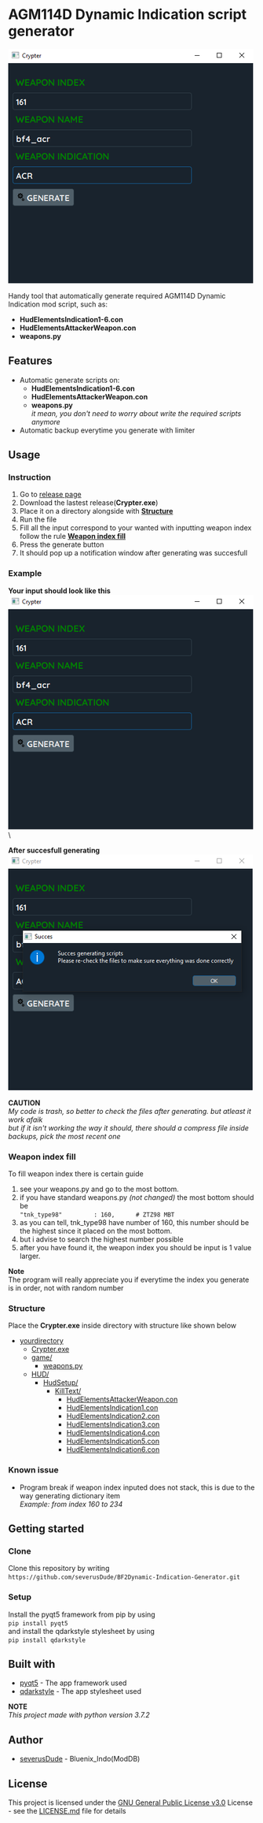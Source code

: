 # AGM114D Dynamic Indication script generator

![app_example](https://github.com/severusDude/BF2Dynamic-Indication-Generator/blob/master/common/images/alpha1.0.0.png "App image")

Handy tool that automatically generate required AGM114D Dynamic Indication mod script, such as:
* **HudElementsIndication1-6.con**
* **HudElementsAttackerWeapon.con**
* **weapons.py**

## Features
* Automatic generate scripts on:
  * **HudElementsIndication1-6.con**
  * **HudElementsAttackerWeapon.con**
  * **weapons.py**\
  *it mean, you don't need to worry about write the required scripts anymore*
* Automatic backup everytime you generate with limiter
 
## Usage
### Instruction
1. Go to [release page](https://github.com/severusDude/BF2Dynamic-Indication-Generator/releases)
2. Download the lastest release(**Crypter.exe**)
3. Place it on a directory alongside with [**Structure**](https://github.com/severusDude/BF2Dynamic-Indication-Generator#structure)
4. Run the file
5. Fill all the input correspond to your wanted with inputting weapon index follow the rule [**Weapon index fill**](https://github.com/severusDude/BF2Dynamic-Indication-Generator#weapon-index-fill)
6. Press the generate button
7. It should pop up a notification window after generating was succesfull
   
### Example
**Your input should look like this**
![fill_inputfield](https://github.com/severusDude/BF2Dynamic-Indication-Generator/blob/master/common/images/alpha1.0.0.png "Input examples")\

**After succesfull generating**
![succes_generate](https://github.com/severusDude/BF2Dynamic-Indication-Generator/blob/master/common/images/alpha1.0.0%20generate%20succes.png "Succesfull generate")



**CAUTION**\
*My code is trash, so better to check the files after generating. but atleast it work afaik*\
*but if it isn't working the way it should, there should a compress file inside backups, pick the most recent one*
### Weapon index fill
To fill weapon index there is certain guide
1. see your weapons.py and go to the most bottom.
2. if you have standard weapons.py *(not changed)* the most bottom should be\
   `"tnk_type98"         : 160,		 # ZTZ98 MBT`
3. as you can tell, tnk_type98 have number of 160, this number should be the highest since it placed on the most bottom.
4. but i advise to search the highest number possible
5. after you have found it, the weapon index you should be input is 1 value larger.
   
**Note**\
The program will really appreciate you if everytime the index you generate is in order, not with random number

### Structure
Place the **Crypter.exe** inside directory with structure like shown below

* [yourdirectory]()
  * [Crypter.exe]()
  * [game/]()
    * [weapons.py]()
  * [HUD/]()
    * [HudSetup/]()
      * [KillText/]()
        * [HudElementsAttackerWeapon.con]()
        * [HudElementsIndication1.con]()
        * [HudElementsIndication2.con]()
        * [HudElementsIndication3.con]()
        * [HudElementsIndication4.con]()
        * [HudElementsIndication5.con]()
        * [HudElementsIndication6.con]()

### Known issue
* Program break if weapon index inputed does not stack, this is due to the way generating dictionary item\
  *Example: from index 160 to 234*



## Getting started

### Clone
Clone this repository by writing
`https://github.com/severusDude/BF2Dynamic-Indication-Generator.git`

### Setup
Install the pyqt5 framework from pip by using\
`pip install pyqt5`\
and install the qdarkstyle stylesheet by using\
`pip install qdarkstyle`

## Built with
* [pyqt5](https://pypi.org/project/PyQt5/) - The app framework used
* [qdarkstyle](https://pypi.org/project/QDarkStyle/) - The app stylesheet used

**NOTE**  
*This project made with python version 3.7.2*

## Author
* [severusDude](https://github.com/severusDude) - Bluenix_Indo(ModDB)

## License
This project is licensed under the [GNU General Public License v3.0](https://www.gnu.org/licenses/gpl-3.0.en.html) License - see the [LICENSE.md](https://github.com/severusDude/BF2Dynamic-Indication-Generator/blob/master/LICENSE) file for details


